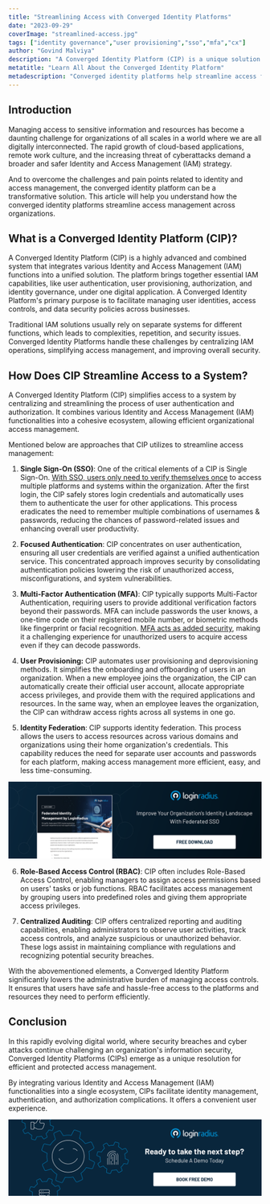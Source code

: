 ```yaml
---
title: "Streamlining Access with Converged Identity Platforms"
date: "2023-09-29"
coverImage: "streamlined-access.jpg"
tags: ["identity governance","user provisioning","sso","mfa","cx"]
author: "Govind Malviya"
description: "A Converged Identity Platform (CIP) is a unique solution that unifies the management of identities, access controls, and security policies across an organization. It brings together various components like Single Sign-On (SSO), Multi-Factor Authentication (MFA), User Provisioning, and Identity Governance and Administration (IGA) into a single digital ecosystem. CIP eliminates the need for numerous disjointed systems and offers a centralized process for identity management."
metatitle: "Learn All About the Converged Identity Platform"
metadescription: "Converged identity platforms help streamline access for improved user experience in the highly connected digital world. Read to know more."
---
```

## Introduction

Managing access to sensitive information and resources has become a daunting challenge for organizations of all scales in a world where we are all digitally interconnected. The rapid growth of cloud-based applications, remote work culture, and the increasing threat of cyberattacks demand a broader and safer Identity and Access Management (IAM) strategy. 

And to overcome the challenges and pain points related to identity and access management, the converged identity platform can be a transformative solution. This article will help you understand how the converged identity platforms streamline access management across organizations. 

## What is a Converged Identity Platform (CIP)?

A Converged Identity Platform (CIP) is a highly advanced and combined system that integrates various Identity and Access Management (IAM) functions into a unified solution. The platform brings together essential IAM capabilities, like user authentication, user provisioning, authorization, and identity governance, under one digital application. A Converged Identity Platform's primary purpose is to facilitate managing user identities, access controls, and data security policies across businesses.

Traditional IAM solutions usually rely on separate systems for different functions, which leads to complexities, repetition, and security issues. Converged Identity Platforms handle these challenges by centralizing IAM operations, simplifying access management, and improving overall security.

## How Does CIP Streamline Access to a System?

A Converged Identity Platform (CIP) simplifies access to a system by centralizing and streamlining the process of user authentication and authorization. It combines various Identity and Access Management (IAM) functionalities into a cohesive ecosystem, allowing efficient organizational access management.

Mentioned below are approaches that CIP utilizes to streamline access management:

1. **Single Sign-On (SSO)**: One of the critical elements of a CIP is Single Sign-On. [With SSO, users only need to verify themselves once](https://www.loginradius.com/single-sign-on/) to access multiple platforms and systems within the organization. After the first login, the CIP safely stores login credentials and automatically uses them to authenticate the user for other applications. This process eradicates the need to remember multiple combinations of usernames & passwords, reducing the chances of password-related issues and enhancing overall user productivity.

2. **Focused Authentication**: CIP concentrates on user authentication, ensuring all user credentials are verified against a unified authentication service. This concentrated approach improves security by consolidating authentication policies lowering the risk of unauthorized access, misconfigurations, and system vulnerabilities.

3. **Multi-Factor Authentication (MFA)**: CIP typically supports Multi-Factor Authentication, requiring users to provide additional verification factors beyond their passwords. MFA can include passwords the user knows, a one-time code on their registered mobile number, or biometric methods like fingerprint or facial recognition. [MFA acts as added security](https://www.loginradius.com/multi-factor-authentication/), making it a challenging experience for unauthorized users to acquire access even if they can decode passwords.

4. **User Provisioning:** CIP automates user provisioning and deprovisioning methods. It simplifies the onboarding and offboarding of users in an organization. When a new employee joins the organization, the CIP can automatically create their official user account, allocate appropriate access privileges, and provide them with the required applications and resources. In the same way, when an employee leaves the organization, the CIP can withdraw access rights across all systems in one go.

5. **Identity Federation**: CIP supports identity federation. This process allows the users to access resources across various domains and organizations using their home organization's credentials. This capability reduces the need for separate user accounts and passwords for each platform, making access management more efficient, easy, and less time-consuming. 

[![DS-FIM](DS-FIM.png)](https://www.loginradius.com/resource/federated-identity-management-datasheet)

6. **Role-Based Access Control (RBAC)**: CIP often includes Role-Based Access Control, enabling managers to assign access permissions based on users' tasks or job functions. RBAC facilitates access management by grouping users into predefined roles and giving them appropriate access privileges.

7. **Centralized Auditing**: CIP offers centralized reporting and auditing capabilities, enabling administrators to observe user activities, track access controls, and analyze suspicious or unauthorized behavior. These logs assist in maintaining compliance with regulations and recognizing potential security breaches.

With the abovementioned elements, a Converged Identity Platform significantly lowers the administrative burden of managing access controls. It ensures that users have safe and hassle-free access to the platforms and resources they need to perform efficiently.

## Conclusion

In this rapidly evolving digital world, where security breaches and cyber attacks continue challenging an organization's information security, Converged Identity Platforms (CIPs) emerge as a unique resolution for efficient and protected access management. 

By integrating various Identity and Access Management (IAM) functionalities into a single ecosystem, CIPs facilitate identity management, authentication, and authorization complications. It offers a convenient user experience. 

[![book-a-free-demo-loginradius](../../assets/book-a-demo-loginradius.png)](https://www.loginradius.com/book-a-demo/)
